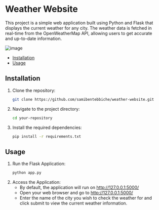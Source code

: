 # Weather Website
This project is a simple web application built using Python and Flask that displays the current weather for any city. The weather data is fetched in real-time from the OpenWeatherMap API, allowing users to get accurate and up-to-date information.


![image](https://github.com/user-attachments/assets/c4749aef-4834-42ef-a889-507c3f37c409)

- [Installation](#installation)
-  [Usage](#usage)

## Installation
1. Clone the repository:

   ```bash
   git clone https://github.com/samibentebbiche/weather-website.git

2. Navigate to the project directory:
   ```bash
   cd your-repository

3. Install the required dependencies:
   ```bash
   pip install -r requirements.txt

## Usage
1. Run the Flask Application:
   ```bash
   python app.py

2. Access the Application:
   * By default, the application will run on http://127.0.0.1:5000/
   * Open your web browser and go to http://127.0.0.1:5000/
   * Enter the name of the city you wish to check the weather for and click submit to view the current weather information.
